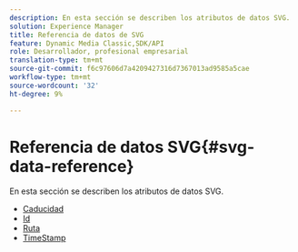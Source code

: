 ```yaml
---
description: En esta sección se describen los atributos de datos SVG.
solution: Experience Manager
title: Referencia de datos de SVG
feature: Dynamic Media Classic,SDK/API
role: Desarrollador, profesional empresarial
translation-type: tm+mt
source-git-commit: f6c97606d7a4209427316d7367013ad9585a5cae
workflow-type: tm+mt
source-wordcount: '32'
ht-degree: 9%

---
```



# Referencia de datos SVG{#svg-data-reference}

En esta sección se describen los atributos de datos SVG.

* [Caducidad](r-expiration-svg.md)
* [Id](r-id-svg.md)
* [Ruta](r-path-svg.md)
* [TimeStamp](r-timestamp-svg.md)
